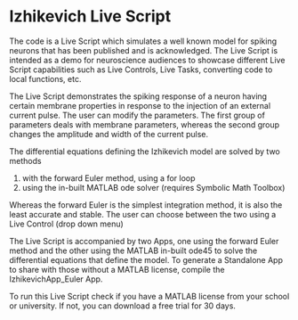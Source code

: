 # Izhikevich Live Script

The code is a Live Script which simulates a well known model for spiking neurons that has been published and is acknowledged. The Live Script is intended as a demo for neuroscience audiences to showcase different Live Script capabilities such as Live Controls, Live Tasks, converting code to local functions, etc.

The Live Script demonstrates the spiking response of a neuron having certain membrane properties in response to the injection of an external current pulse. The user can modify the parameters. The first group of parameters deals with membrane parameters, whereas the second group changes the amplitude and width of the current pulse. 

The differential equations defining the Izhikevich model are solved by two methods 
1) with the forward Euler method, using a for loop
2) using the in-built MATLAB ode solver (requires Symbolic Math Toolbox)

Whereas the forward Euler is the simplest integration method, it is also the least accurate and stable. The user can choose between the two using a Live Control (drop down menu)

The Live Script is accompanied by two Apps, one using the forward Euler method and the other using the MATLAB in-built ode45 to solve the differential equations that define the model. To generate a Standalone App to share with those without a MATLAB license, compile the IzhikevichApp_Euler App.

To run this Live Script check if you have a MATLAB license from your school or university. If not, you can download a free trial for 30 days.


